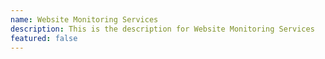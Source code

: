 ```yaml
---
name: Website Monitoring Services
description: This is the description for Website Monitoring Services
featured: false
---
```

